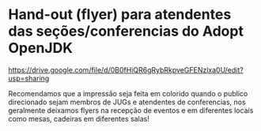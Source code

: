# Hand-out (flyer) para atendentes das seções/conferencias do Adopt OpenJDK

https://drive.google.com/file/d/0B0fHiQR6gRybRkpveGFENzlxa0U/edit?usp=sharing

Recomendamos que a impressão seja feita em colorido quando o publico direcionado sejam membros de JUGs e atendentes de conferencias, nos geralmente deixamos flyers na recepção de eventos e em diferentes locais como mesas, cadeiras em diferentes salas!
